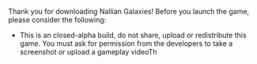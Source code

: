 Thank you for downloading Nallian Galaxies! Before you launch the game, please consider the following:
 - This is an closed-alpha build, do not share, upload or redistribute this game. You must ask for permission from the developers to take a screenshot or upload a gameplay videoTh
